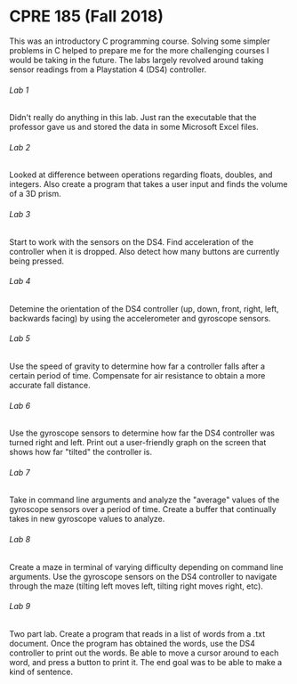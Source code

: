 # CPRE 185 (Fall 2018)
This was an introductory C programming course. Solving some simpler problems in C helped to prepare me for the more challenging courses I would be taking in the future. The labs largely revolved around taking sensor readings from a Playstation 4 (DS4) controller.

###### Lab 1
Didn't really do anything in this lab. Just ran the executable that the professor gave us and stored the data in some Microsoft Excel files.

###### Lab 2
Looked at difference between operations regarding floats, doubles, and integers. Also create a program that takes a user input and finds the volume of a 3D prism.

###### Lab 3
Start to work with the sensors on the DS4. Find acceleration of the controller when it is dropped. Also detect how many buttons are currently being pressed.

###### Lab 4
Detemine the orientation of the DS4 controller (up, down, front, right, left, backwards facing) by using the accelerometer and gyroscope sensors.

###### Lab 5
Use the speed of gravity to determine how far a controller falls after a certain period of time. Compensate for air resistance to obtain a more accurate fall distance.

###### Lab 6
Use the gyroscope sensors to determine how far the DS4 controller was turned right and left. Print out a user-friendly graph on the screen that shows how far "tilted" the controller is.

###### Lab 7
Take in command line arguments and analyze the "average" values of the gyroscope sensors over a period of time. Create a buffer that continually takes in new gyroscope values to analyze.

###### Lab 8
Create a maze in terminal of varying difficulty depending on command line arguments. Use the gyroscope sensors on the DS4 controller to navigate through the maze (tilting left moves left, tilting right moves right, etc).

###### Lab 9
Two part lab. Create a program that reads in a list of words from a .txt document. Once the program has obtained the words, use the DS4 controller to print out the words. Be able to move a cursor around to each word, and press a button to print it. The end goal was to be able to make a kind of sentence.
